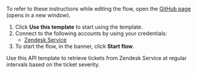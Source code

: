 To refer to these instructions while editing the flow, open the [GitHub page](https://github.com/ot4i/app-connect-templates/tree/main/resources/markdown/Retrieve%20a%20ticket%20from%20Zendesk%20Service%20based%20on%20the%20ticket%20severity_instructions.md) (opens in a new window).

1. Click **Use this template** to start using the template.
2. Connect to the following accounts by using your credentials:
   - [Zendesk Service](https://ibm.biz/aczendeskservice)
3. To start the flow, in the banner, click **Start flow**.


Use this API template to retrieve tickets from Zendesk Service at regular intervals based on the ticket severity.





